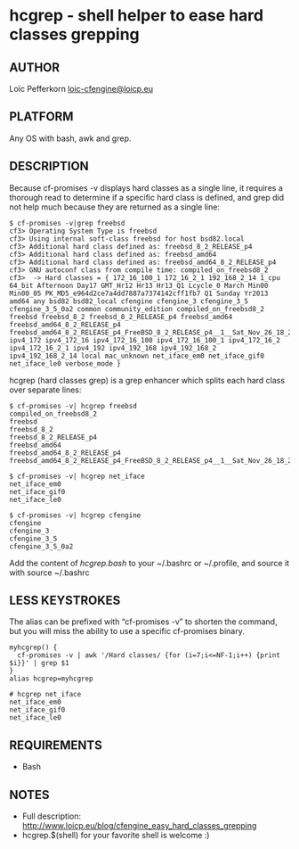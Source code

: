 # hcgrep - shell helper to ease hard classes grepping

## AUTHOR
Loïc Pefferkorn <loic-cfengine@loicp.eu>

## PLATFORM
Any OS with bash, awk and grep.

## DESCRIPTION
Because cf-promises -v displays hard classes as a single line, 
it requires a thorough read to determine if a specific hard class is defined,
and grep did not help much because they are returned as a single line: 

    $ cf-promises -v|grep freebsd
    cf3> Operating System Type is freebsd
    cf3> Using internal soft-class freebsd for host bsd82.local
    cf3> Additional hard class defined as: freebsd_8_2_RELEASE_p4
    cf3> Additional hard class defined as: freebsd_amd64
    cf3> Additional hard class defined as: freebsd_amd64_8_2_RELEASE_p4
    cf3> GNU autoconf class from compile time: compiled_on_freebsd8_2
    cf3>  -> Hard classes = { 172_16_100_1 172_16_2_1 192_168_2_14 1_cpu 64_bit Afternoon Day17 GMT_Hr12 Hr13 Hr13_Q1 Lcycle_0 March Min00
    Min00_05 PK_MD5_e964d2ce7a4dd7887a7374142cff1fb7 Q1 Sunday Yr2013 amd64 any bsd82 bsd82_local cfengine cfengine_3 cfengine_3_5 
    cfengine_3_5_0a2 common community_edition compiled_on_freebsd8_2 freebsd freebsd_8_2 freebsd_8_2_RELEASE_p4 freebsd_amd64 
    freebsd_amd64_8_2_RELEASE_p4 freebsd_amd64_8_2_RELEASE_p4_FreeBSD_8_2_RELEASE_p4__1__Sat_Nov_26_18_29_54_CET_2011
    ipv4_172 ipv4_172_16 ipv4_172_16_100 ipv4_172_16_100_1 ipv4_172_16_2 ipv4_172_16_2_1 ipv4_192 ipv4_192_168 ipv4_192_168_2 
    ipv4_192_168_2_14 local mac_unknown net_iface_em0 net_iface_gif0 net_iface_le0 verbose_mode }


hcgrep (hard classes grep) is a grep enhancer which splits each hard class over separate lines:

    $ cf-promises -v| hcgrep freebsd  
    compiled_on_freebsd8_2
    freebsd
    freebsd_8_2
    freebsd_8_2_RELEASE_p4
    freebsd_amd64
    freebsd_amd64_8_2_RELEASE_p4
    freebsd_amd64_8_2_RELEASE_p4_FreeBSD_8_2_RELEASE_p4__1__Sat_Nov_26_18_29_54_CET_2011

    $ cf-promises -v| hcgrep net_iface
    net_iface_em0
    net_iface_gif0
    net_iface_le0

    $ cf-promises -v| hcgrep cfengine 
    cfengine
    cfengine_3
    cfengine_3_5
    cfengine_3_5_0a2

Add the content of *hcgrep.bash* to your ~/.bashrc or ~/.profile, and source it with source ~/.bashrc

## LESS KEYSTROKES
The alias can be prefixed with “cf-promises -v” to shorten the command, 
but you will miss the ability to use a specific cf-promises binary. 

    myhcgrep() {
      cf-promises -v | awk '/Hard classes/ {for (i=7;i<=NF-1;i++) {print $i}}' | grep $1
    }
    alias hcgrep=myhcgrep

    # hcgrep net_iface
    net_iface_em0
    net_iface_gif0
    net_iface_le0

## REQUIREMENTS

- Bash  

## NOTES
* Full description: http://www.loicp.eu/blog/cfengine_easy_hard_classes_grepping
* hcgrep.$(shell) for your favorite shell is welcome :)

